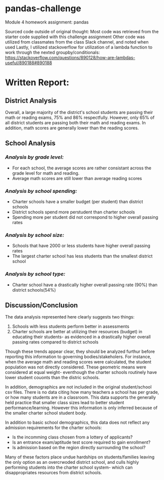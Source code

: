 # pandas-challenge

Module 4 homework assignment: pandas

Sourced code outside of original thought:
    Most code was retrieved from the starter code supplied with this challenge assignment
    Other code was utilized from classmates from the class Slack channel, and noted when used
    Lastly, I utilized stackoverflow for utilization of a lambda function to work through the nexted groupby/conditionals: 
        https://stackoverflow.com/questions/890128/how-are-lambdas-useful/890188#890188



# Written Report:

## District Analysis
Overall, a large majority of the district's school students are passing their math or reading exams, 75% and 86% respectfully.  However, only 65% of all district students are passing both their math and reading exams. In addition, math scores are generally lower than the reading scores.

## School Analysis

### *Analysis by grade level:*
* For each school, the average scores are rather consistant across the grade level for math and reading. 
* Average math scores are still lower than average reading scores

### *Analysis by school spending:*
* Charter schools have a smaller budget (per student) than district schools
* District schools spend more perstudent than charter schools
* Spending more per student did not correspond to higher overall passing rates
### *Analysis by school size:*
* Schools that have 2000 or less students have higher overall passing rates
* The largest charter school has less students than the smallest district school
### *Analysis by school type:*
* Charter school have a drastically higher overall passing rate (90%) than district schools(54%)

## Discussion/Conclusion
The data analysis represented here clearly suggests two things:
1. Schools with less students perform better in assessments
2. Charter schools are better at utilizing their resources (budget) in educating their students- as evidenced in a drastically higher overall passing rates compared to district schools

Though these trends appear clear, they should be analyzed furthur before reporting this information to governing bodies/stakeholers.  For instance, when the average math and reading scores were calculated, the student population was not directly considered.  These geometric means were considered at equal weight- eventhough the charter schools routinely have lower student couonts than the distric schools.

In addition, demographics are not included in the original student/school csv files.  There is no data citing how many teachers a school has per grade, or how many students are in a classroom.  This data supports the generally held practice that smaller class sizes lead to better student performance/learning.  However this information is only inferred because of the smaller charter school student body.

In addition to basic school demographics, this data does not reflect any admission requirements for the charter schools:
- Is the incomming class chosen from a lottery of applicants?
- Is an entrance exam/aptitude test score required to gain enrollment?
- Is admission based on the region directly surrounding the school?

Many of these factors place undue hardships on students/families leaving the only option as an overcrwoded district school, and culls highly performing students into the charter school system- which can disappropriates resources from district schools.


